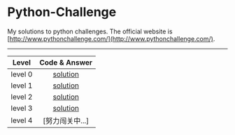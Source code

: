 # Python-Challenge

My solutions to python challenges. The official website is [http://www.pythonchallenge.com/](http://www.pythonchallenge.com/).

---

| Level | Code & Answer |
| :---: | :---: |
| level 0 | [solution](https://github.com/liuyubobobo/Python-Challenge/tree/master/level-00) | 
| level 1 | [solution](https://github.com/liuyubobobo/Python-Challenge/tree/master/level-01) |
| level 2 | [solution](https://github.com/liuyubobobo/Python-Challenge/tree/master/level-02) |
| level 3 | [solution](https://github.com/liuyubobobo/Python-Challenge/tree/master/level-03) |
| level 4 | [努力闯关中...] |
